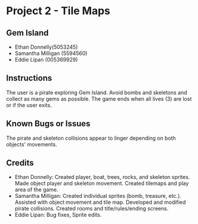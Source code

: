 #	Project	2 - Tile Maps

##	Gem Island

* Ethan Donnelly(5053245)
*	Samantha Milligan (5594560)
* Eddie Lipan (005369929)

##	Instructions
The user is a pirate exploring Gem Island. Avoid bombs and skeletons and collect as many gems as possible. The game ends when all lives (3) are lost or if the user exits.

##	Known	Bugs	or	Issues
The pirate and skeleton collisions appear to linger depending on both objects' movements.

##	Credits

* Ethan Donnelly: Created player, boat, trees, rocks, and skeleton sprites. Made object player and skeleton movement. Created tilemaps and play area of the game.
*	Samantha Milligan: Created individual sprites (bomb, treasure, etc.). Assisted with object movement and tile map. Developed and modified pirate collisions. Created rooms and title/rules/ending screens.
* Eddie Lipan: Bug fixes, Sprite edits.
